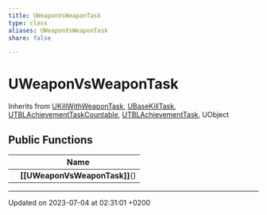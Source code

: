 ```yaml
---
title: UWeaponVsWeaponTask
type: class
aliases: UWeaponVsWeaponTask
share: false

---
```


# UWeaponVsWeaponTask





Inherits from [UKillWithWeaponTask](/docs/SDK/Source/Classes/classUKillWithWeaponTask.md), [UBaseKillTask](/docs/SDK/Source/Classes/classUBaseKillTask.md), [UTBLAchievementTaskCountable](/docs/SDK/Source/Classes/classUTBLAchievementTaskCountable.md), [UTBLAchievementTask](/docs/SDK/Source/Classes/classUTBLAchievementTask.md), UObject

## Public Functions

|                | Name           |
| -------------- | -------------- |
| | **[[UWeaponVsWeaponTask]]**() |

-------------------------------

Updated on 2023-07-04 at 02:31:01 +0200